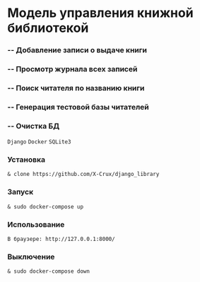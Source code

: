 # Модель управления книжной библиотекой
### **-- Добавление записи о выдаче книги**
### **-- Просмотр журнала всех записей**
### **-- Поиск читателя по названию книги**
### **-- Генерация тестовой базы читателей**
### **-- Очистка БД**

`Django`
`Docker`
`SQLite3`

### Установка
```
& clone https://github.com/X-Crux/django_library
```
### Запуск
```
& sudo docker-compose up
```
### Использование
```
В браузере: http://127.0.0.1:8000/
```
### Выключение
```
& sudo docker-compose down
```
